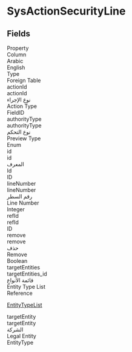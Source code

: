 # SysActionSecurityLine

<ContentFilter/>

<div class='searchable'>

## Fields

<div class="nama-table">
<div class="row header-row">
<div class="cell">Property</div>
<div class="cell">Column</div>
<div class="cell">Arabic</div>
<div class="cell">English</div>
<div class="cell">Type</div>
<div class="cell">Foreign Table</div>
</div><div class="row searchable" id="actionId">
<div class="cell" data-label="Property">actionId</div>
<div class="cell" data-label="Column">actionId</div>
<div class="cell" data-label="Arabic">نوع الإجراء</div>
<div class="cell" data-label="English">Action Type</div>
<div class="cell" data-label="Type">FieldID</div>

</div>

<div class="row searchable" id="authorityType">
<div class="cell" data-label="Property">authorityType</div>
<div class="cell" data-label="Column">authorityType</div>
<div class="cell" data-label="Arabic">نوع التحكم</div>
<div class="cell" data-label="English">Preview Type</div>
<div class="cell" data-label="Type">Enum</div>

</div>

<div class="row searchable" id="id">
<div class="cell" data-label="Property">id</div>
<div class="cell" data-label="Column">id</div>
<div class="cell" data-label="Arabic">المعرف</div>
<div class="cell" data-label="English">Id</div>
<div class="cell" data-label="Type">ID</div>

</div>

<div class="row searchable" id="lineNumber">
<div class="cell" data-label="Property">lineNumber</div>
<div class="cell" data-label="Column">lineNumber</div>
<div class="cell" data-label="Arabic">رقم السطر</div>
<div class="cell" data-label="English">Line Number</div>
<div class="cell" data-label="Type">Integer</div>

</div>

<div class="row searchable" id="refId">
<div class="cell" data-label="Property">refId</div>
<div class="cell" data-label="Column">refId</div>
<div class="cell" data-label="Arabic"></div>
<div class="cell" data-label="English"></div>
<div class="cell" data-label="Type">ID</div>

</div>

<div class="row searchable" id="remove">
<div class="cell" data-label="Property">remove</div>
<div class="cell" data-label="Column">remove</div>
<div class="cell" data-label="Arabic">حذف</div>
<div class="cell" data-label="English">Remove</div>
<div class="cell" data-label="Type">Boolean</div>

</div>

<div class="row searchable" id="targetEntities">
<div class="cell" data-label="Property">targetEntities</div>
<div class="cell" data-label="Column">targetEntities_id</div>
<div class="cell" data-label="Arabic">قائمة الأنواع</div>
<div class="cell" data-label="English">Entity Type List</div>
<div class="cell" data-label="Type">Reference</div>
<div class="cell" data-label="Foreign Table">

 [EntityTypeList](/modules/basic/EntityTypeList.md) 
</div>
</div>

<div class="row searchable" id="targetEntity">
<div class="cell" data-label="Property">targetEntity</div>
<div class="cell" data-label="Column">targetEntity</div>
<div class="cell" data-label="Arabic">الشركة</div>
<div class="cell" data-label="English">Legal Entity</div>
<div class="cell" data-label="Type">EntityType</div>

</div>


</div>
</div>

